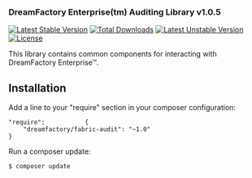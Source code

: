 ### DreamFactory Enterprise(tm) Auditing Library v1.0.5

[![Latest Stable Version](https://poser.pugx.org/dreamfactory/fabric-audit/v/stable.svg)](https://packagist.org/packages/dreamfactory/fabric-audit) [![Total Downloads](https://poser.pugx.org/dreamfactory/fabric-audit/downloads.svg)](https://packagist.org/packages/dreamfactory/fabric-audit) [![Latest Unstable Version](https://poser.pugx.org/dreamfactory/fabric-audit/v/unstable.svg)](https://packagist.org/packages/dreamfactory/fabric-audit) [![License](https://poser.pugx.org/dreamfactory/fabric-audit/license.svg)](https://packagist.org/packages/dreamfactory/fabric-audit)

This library contains common components for interacting with DreamFactory Enterprise&trade;.

## Installation

Add a line to your "require" section in your composer configuration:

	"require":           {
		"dreamfactory/fabric-audit": "~1.0"
	}

Run a composer update:

    $ composer update

